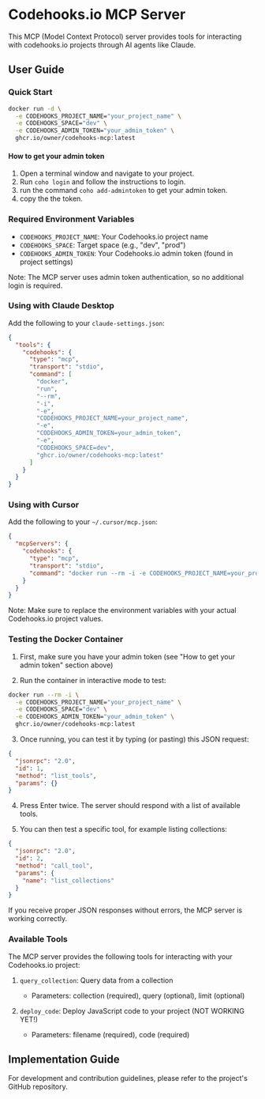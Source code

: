 # Codehooks.io MCP Server

This MCP (Model Context Protocol) server provides tools for interacting with codehooks.io projects through AI agents like Claude.

## User Guide

### Quick Start

```bash
docker run -d \
  -e CODEHOOKS_PROJECT_NAME="your_project_name" \
  -e CODEHOOKS_SPACE="dev" \
  -e CODEHOOKS_ADMIN_TOKEN="your_admin_token" \
  ghcr.io/owner/codehooks-mcp:latest
```

#### How to get your admin token

1. Open a terminal window and navigate to your project.
2. Run `coho login` and follow the instructions to login.
3. run the command `coho add-admintoken` to get your admin token.
4. copy the the token.

### Required Environment Variables

- `CODEHOOKS_PROJECT_NAME`: Your Codehooks.io project name
- `CODEHOOKS_SPACE`: Target space (e.g., "dev", "prod")
- `CODEHOOKS_ADMIN_TOKEN`: Your Codehooks.io admin token (found in project settings)

Note: The MCP server uses admin token authentication, so no additional login is required.

### Using with Claude Desktop

Add the following to your `claude-settings.json`:

```json
{
  "tools": {
    "codehooks": {
      "type": "mcp",
      "transport": "stdio",
      "command": [
        "docker",
        "run",
        "--rm",
        "-i",
        "-e",
        "CODEHOOKS_PROJECT_NAME=your_project_name",
        "-e",
        "CODEHOOKS_ADMIN_TOKEN=your_admin_token",
        "-e",
        "CODEHOOKS_SPACE=dev",
        "ghcr.io/owner/codehooks-mcp:latest"
      ]
    }
  }
}
```

### Using with Cursor

Add the following to your `~/.cursor/mcp.json`:

```json
{
  "mcpServers": {
    "codehooks": {
      "type": "mcp",
      "transport": "stdio",
      "command": "docker run --rm -i -e CODEHOOKS_PROJECT_NAME=your_project_name -e CODEHOOKS_ADMIN_TOKEN=your_admin_token -e CODEHOOKS_SPACE=dev ghcr.io/restdb/codehooks-mcp:latest"
    }
  }
}
```

Note: Make sure to replace the environment variables with your actual Codehooks.io project values.

### Testing the Docker Container

1. First, make sure you have your admin token (see "How to get your admin token" section above)

2. Run the container in interactive mode to test:

```bash
docker run --rm -i \
  -e CODEHOOKS_PROJECT_NAME="your_project_name" \
  -e CODEHOOKS_SPACE="dev" \
  -e CODEHOOKS_ADMIN_TOKEN="your_admin_token" \
  ghcr.io/owner/codehooks-mcp:latest
```

3. Once running, you can test it by typing (or pasting) this JSON request:

```json
{
  "jsonrpc": "2.0",
  "id": 1,
  "method": "list_tools",
  "params": {}
}
```

4. Press Enter twice. The server should respond with a list of available tools.

5. You can then test a specific tool, for example listing collections:

```json
{
  "jsonrpc": "2.0",
  "id": 2,
  "method": "call_tool",
  "params": {
    "name": "list_collections"
  }
}
```

If you receive proper JSON responses without errors, the MCP server is working correctly.

### Available Tools

The MCP server provides the following tools for interacting with your Codehooks.io project:

1. `query_collection`: Query data from a collection

   - Parameters: collection (required), query (optional), limit (optional)

2. `deploy_code`: Deploy JavaScript code to your project (NOT WORKING YET!)

   - Parameters: filename (required), code (required)


## Implementation Guide

For development and contribution guidelines, please refer to the project's GitHub repository.
